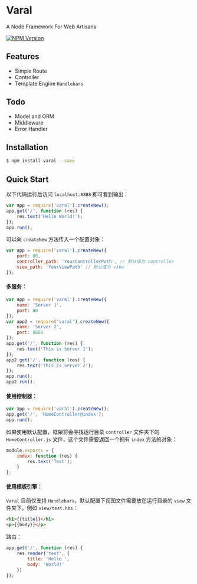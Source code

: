 # Varal
A Node Framework For Web Artisans

[![NPM Version][npm-image]][npm-url]

[npm-image]: https://img.shields.io/npm/v/varal.svg
[npm-url]: https://npmjs.org/package/varal

## Features

  * Simple Route
  * Controller
  * Template Engine `Handlebars`
  
## Todo

  * Model and ORM
  * Middleware
  * Error Handler

## Installation
```bash
$ npm install varal --save
```

## Quick Start
以下代码运行后访问 `localhost:8888` 即可看到输出：
```javascript
var app = require('varal').createNew();
app.get('/', function (res) {
    res.text('Hello World!');
});
app.run();
```
可以向 `createNew` 方法传入一个配置对象：
```javascript
var app = require('varal').createNew({
    port: 80,
    controller_path: 'YourControllerPath', // 默认值为 controller
    view_path: 'YourViewPath' // 默认值为 view
});
```
#### 多服务：
```javascript
var app = require('varal').createNew({
    name: 'Server 1',
    port: 80
});
var app2 = require('varal').createNew({
    name: 'Server 2',
    port: 8080
});
app.get('/', function (res) {
    res.text('This is Server 1');
});
app2.get('/', function (res) {
    res.text('This is Server 2');
});
app.run();
app2.run();
```
#### 使用控制器：
```javascript
var app = require('varal').createNew();
app.get('/', 'HomeController@index');
app.run();
```
如果使用默认配置，框架将会寻找运行目录 `controller` 文件夹下的 `HomeController.js` 文件，这个文件需要返回一个拥有 `index` 方法的对象：
```javascript
module.exports = {
    index: function (res) {
        res.text('Test');
    }
};
```
#### 使用模板引擎：
`Varal` 目前仅支持 `Handlebars`，默认配置下视图文件需要放在运行目录的 `view` 文件夹下。例如 `view/test.hbs`：
```html
<h1>{{title}}</h1>
<p>{{body}}</p>
```
路由：
```javascript
app.get('/', function (res) {
    res.render('test', {
        title: 'Hello ',
        body: 'World!'
    })
});
```